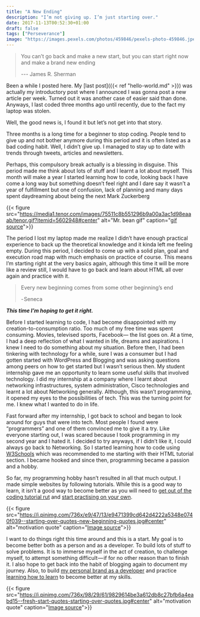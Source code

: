 ```yaml
---
title: "A New Ending"
description: "I’m not giving up. I’m just starting over."
date: 2017-11-13T00:52:30+01:00
draft: false
tags: ["Perseverance"]
image: "https://images.pexels.com/photos/459846/pexels-photo-459846.jpeg?auto=compress&cs=tinysrgb&h=650&w=940#center"
---
```


> You can’t go back and make a new start, but you can start right now and make a brand new ending
>
> --- James R. Sherman

Been a while I posted here. My [last post]({{< ref "hello-world.md" >}}) was actually my introductory post where I announced I was gonna post a new article per week. Turned out it was another case of easier said than done.
Anyways, I last coded three months ago until recently, due to the fact my laptop was stolen.


Well, the good news is, I found it but let’s not get into that story.

Three months is a long time for a beginner to stop coding. People tend to give up and not bother anymore during this period and it is often listed as a bad coding habit. Well, I didn’t give up. I managed to stay up to date with 
trends through tweets, articles and newsletters.

Perhaps, this compulsory break actually is a blessing in disguise. This period made me think about lots of stuff and I learnt a lot about myself. This month will make a year I started learning how to code, looking back I have come a long way but something doesn’t feel right and I dare say it wasn’t a year of fulfillment but one of confusion, lack of planning and many days spent daydreaming about being the next Mark Zuckerberg

{{< figure src="https://media1.tenor.com/images/75511c8b551296b9a00a3ac1d98eaaab/tenor.gif?itemid=5602948#center" alt="Mr. bean gif"  caption="[gif source](https://media1.tenor.com/images/75511c8b551296b9a00a3ac1d98eaaab/tenor.gif?itemid=5602948)">}}

The period I lost my laptop made me realize I didn’t have enough practical experience to back up the theoretical knowledge and it kinda left me feeling empty. During this period, I decided to come up with a solid plan, goal and execution road map with much emphasis on practice of course. This means I’m starting right at the very basics again, although this time it will be more like a review still, I would have to go back and learn about HTML all over again and practice with it.

> Every new beginning comes from some other beginning’s end
>
>- Seneca

_**This time I’m hoping to get it right.**_

Before I started learning to code, I had become disappointed with my creation-to-consumption ratio. Too much of my free time was spent consuming. Movies, televised sports, Facebook— the list goes on. At a time, I had a deep reflection of what I wanted in life, dreams and aspirations. I knew I need to do something about my situation. Before then, I had been tinkering with technology for a while, sure I was a consumer but I had gotten started with WordPress and Blogging and was asking questions among peers on how to get started but I wasn’t serious then. My student internship gave me an opportunity to learn some useful skills that involved technology. I did my internship at a company where I learnt about networking infrastructures, system administration, Cisco technologies and learnt a lot about Networking generally. Although, this wasn’t programming, it opened my eyes to the possibilities of tech. This was the turning point for me. I knew what I wanted to do in life.

Fast forward after my internship, I got back to school and began to look around for guys that were into tech. Most people I found were “programmers” and one of them convinced me to give it a try. Like everyone starting out, I was scared because I took programming in my second year and I hated it. I decided to try anyways, if I didn’t like it, I could always go back to Networking. So I started learning how to code using [W3Schools](https://www.w3schools.com/) which was recommended to me starting with their HTML tutorial section. I became hooked and since then, programming became a passion and a hobby.

So far, my programming hobby hasn’t resulted in all that much output. I made simple websites by following tutorials. While this is a good way to learn, it isn’t a good way to become better as you will need to [get out of the coding tutorial rut](https://medium.freecodecamp.org/how-to-dig-yourself-out-of-the-coding-tutorial-rut-7d3b2232f234?source=user_profile---------6----------------) and [start practising on your own](https://dev.to/inidaname/newbie-developers-dont-trust-those-tutorials-1ib).


{{< figure src="https://i.pinimg.com/736x/e9/47/13/e9471399cd642d4222a5348e0740f039--starting-over-quotes-new-beginning-quotes.jpg#center" alt="motivation quote"  caption="[Image source](https://i.pinimg.com/736x/e9/47/13/e9471399cd642d4222a5348e0740f039--starting-over-quotes-new-beginning-quotes.jpg)">}}


I want to do things right this time around and this is a start. My goal is to become better both as a person and as a developer. To build lots of stuff to solve problems. It is to immerse myself in the act of creation, to challenge myself, to attempt something difficult — if for no other reason than to finish it. I also hope to get back into the habit of blogging again to document my journey. Also, to build [my personal brand as a developer](https://medium.freecodecamp.org/building-your-personal-brand-as-a-new-web-developer-f6d4150fd217) and practice [learning how to learn](https://medium.freecodecamp.org/learning-how-to-learn-the-most-important-developer-skill-7bf62dfaf67d) to become better at my skills.


{{< figure src="https://i.pinimg.com/736x/98/29/61/9829614be3a612db8c27bfb6a4eabd15--fresh-start-quotes-starting-over-quotes.jpg#center" alt="motivation quote"  caption="[Image source](https://i.pinimg.com/736x/98/29/61/9829614be3a612db8c27bfb6a4eabd15--fresh-start-quotes-starting-over-quotes.jpg)">}}
